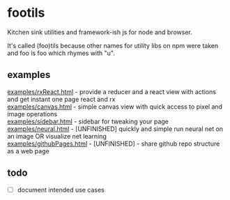 # footils
Kitchen sink utilities and framework-ish js for node and browser.

It's called (foo)tils because other names for utility libs on npm were taken and foo is foo which rhymes with "u".

## examples
[examples/rxReact.html](examples/rxReact.html) - provide a reducer and a react view with actions and get instant one page react and rx   
[examples/canvas.html](examples/canvas.html) - simple canvas view with quick access to pixel and image operations   
[examples/sidebar.html](examples/sidebar.html) - sidebar for tweaking your page   
[examples/neural.html](examples/neural.html) - [UNFINISHED] quickly and simple run neural net on an image OR visualize net learning   
[examples/githubPages.html](examples/githubPages.html) - [UNFINISHED] - share github repo structure as a web page   

## todo
  - [ ] document intended use cases
